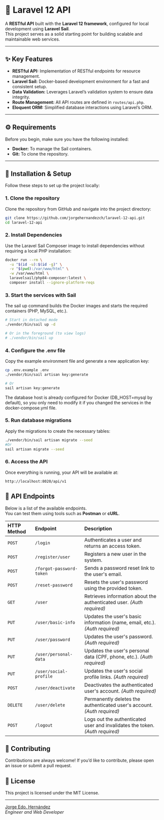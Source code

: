 # 🚀 Laravel 12 API

A **RESTful API** built with the **Laravel 12 framework**, configured for local development using **Laravel Sail**.  
This project serves as a solid starting point for building scalable and maintainable web services.

---

## ✨ Key Features

- **RESTful API:** Implementation of RESTful endpoints for resource management.  
- **Laravel Sail:** Docker-based development environment for a fast and consistent setup.  
- **Data Validation:** Leverages Laravel’s validation system to ensure data integrity.  
- **Route Management:** All API routes are defined in `routes/api.php`.  
- **Eloquent ORM:** Simplified database interactions using Laravel’s ORM.

---

## ⚙️ Requirements

Before you begin, make sure you have the following installed:

- **Docker:** To manage the Sail containers.  
- **Git:** To clone the repository.

---

## 🔧 Installation & Setup

Follow these steps to set up the project locally:

### 1. Clone the repository

Clone the repository from GitHub and navigate into the project directory:

```bash
git clone https://github.com/jorgehernandezch/laravel-12-api.git
cd laravel-12-api
```

### 2. Install Dependencies

Use the Laravel Sail Composer image to install dependencies without requiring a local PHP installation:

```bash
docker run --rm \
  -u "$(id -u):$(id -g)" \
  -v "$(pwd):/var/www/html" \
  -w /var/www/html \
  laravelsail/php84-composer:latest \
  composer install --ignore-platform-reqs
```

### 3. Start the services with Sail

The sail up command builds the Docker images and starts the required containers (PHP, MySQL, etc.).

```bash
# Start in detached mode
./vendor/bin/sail up -d 

# Or in the foreground (to view logs)
# ./vendor/bin/sail up
```

### 4. Configure the .env file

Copy the example environment file and generate a new application key:

```bash
cp .env.example .env
./vendor/bin/sail artisan key:generate 

# Or
sail artisan key:generate 
```

The database host is already configured for Docker (DB_HOST=mysql by default),
so you only need to modify it if you changed the services in the docker-compose.yml file.

### 5. Run database migrations

Apply the migrations to create the necessary tables:

```bash
./vendor/bin/sail artisan migrate --seed
#Or
sail artisan migrate --seed
```

### 6. Access the API
Once everything is running, your API will be available at:

```arduino
http://localhost:8020/api/v1
```

## 🎯 API Endpoints

Below is a list of the available endpoints.  
You can test them using tools such as **Postman** or **cURL**.

| **HTTP Method** | **Endpoint** | **Description** |
| :-------------- | :----------- | :-------------- |
| `POST` | `/login` | Authenticates a user and returns an access token. |
| `POST` | `/register/user` | Registers a new user in the system. |
| `POST` | `/forgot-password-token` | Sends a password reset link to the user's email. |
| `POST` | `/reset-password` | Resets the user's password using the provided token. |
| `GET` | `/user` | Retrieves information about the authenticated user. *(Auth required)* |
| `PUT` | `/user/basic-info` | Updates the user's basic information (name, email, etc.). *(Auth required)* |
| `PUT` | `/user/password` | Updates the user's password. *(Auth required)* |
| `PUT` | `/user/personal-data` | Updates the user's personal data (CPF, phone, etc.). *(Auth required)* |
| `PUT` | `/user/social-profile` | Updates the user's social profile links. *(Auth required)* |
| `POST` | `/user/deactivate` | Deactivates the authenticated user's account. *(Auth required)* |
| `DELETE` | `/user/delete` | Permanently deletes the authenticated user's account. *(Auth required)* |
| `POST` | `/logout` | Logs out the authenticated user and invalidates the token. *(Auth required)* |


## 🤝 Contributing

Contributions are always welcome! If you’d like to contribute, please open an issue or submit a pull request.

## 📄 License

This project is licensed under the MIT License.

---
[Jorge Edo. Hernández](https://github.com/jorgehernandezch)  
_Engineer and Web Developer_
